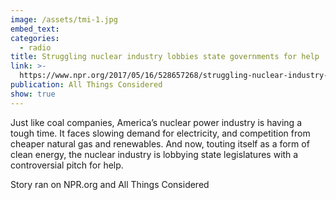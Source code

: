 ```yaml
---
image: /assets/tmi-1.jpg
embed_text:
categories:
  - radio
title: Struggling nuclear industry lobbies state governments for help
link: >-
  https://www.npr.org/2017/05/16/528657268/struggling-nuclear-industry-lobbies-state-governments-for-help
publication: All Things Considered
show: true
---
```


Just like coal companies, America’s nuclear power industry is having a tough time. It faces slowing demand for electricity, and competition from cheaper natural gas and renewables. And now, touting itself as a form of clean energy, the nuclear industry is lobbying state legislatures with a controversial pitch for help.

Story ran on NPR.org and All Things Considered
